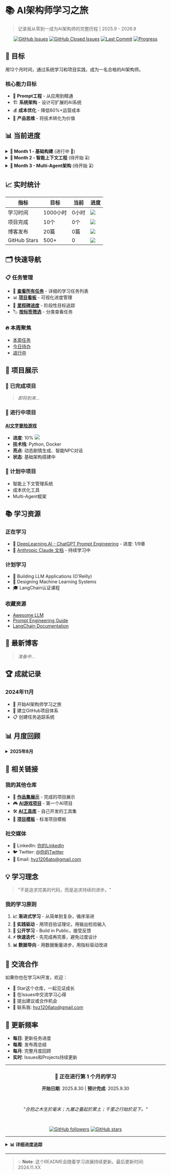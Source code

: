 # 📚 AI架构师学习之旅

> 记录我从零到一成为AI架构师的完整历程 | 2025.9 - 2026.9

<div align="center">

[![GitHub Issues](https://img.shields.io/github/issues/YazhLaura/ai-architect-journey?style=flat-square)](https://github.com/YazhLaura/ai-architect-journey/issues)
[![GitHub Closed Issues](https://img.shields.io/github/issues-closed/YazhLaura/ai-architect-journey?style=flat-square&color=success)](https://github.com/YazhLaura/ai-architect-journey/issues?q=is%3Aissue+is%3Aclosed)
[![Last Commit](https://img.shields.io/github/last-commit/YazhLaura/ai-architect-journey?style=flat-square)](https://github.com/YazhLaura/ai-architect-journey/commits/main)
[![Progress](https://img.shields.io/badge/Progress-Month%201-blue?style=flat-square)](https://github.com/YazhLaura/ai-architect-journey/milestones)

</div>

## 🎯 目标

用12个月时间，通过系统学习和项目实践，成为一名合格的AI架构师。

### 核心能力目标
- 🎨 **Prompt工程** - 从应用到精通
- 🏗️ **系统架构** - 设计可扩展的AI系统
- 💰 **成本优化** - 降低60%+运营成本
- 🚀 **产品思维** - 将技术转化为价值

## 📊 当前进度

<details>
<summary><b>📅 Month 1 - 基础构建</b> (进行中 🔄)</summary>

- [ ] 🎮 完成AI文字冒险游戏 v1.0
- [ ] 📚 Prompt工程达到L3级别
- [ ] ✍️ 发布2篇技术博客
- [ ] ⭐ GitHub获得50+ stars

**本月重点**: 建立AI开发基础，完成第一个完整项目

</details>

<details>
<summary><b>📅 Month 2 - 智能上下文工程</b> (待开始 ⏳)</summary>

- [ ] 🔧 掌握长上下文管理（200k tokens）
- [ ] 💾 实现智能缓存系统
- [ ] 📉 构建成本优化工具
- [ ] 🎯 开源项目200+ stars

**本月重点**: 掌握现代AI应用的核心技术

</details>

<details>
<summary><b>📅 Month 3 - Multi-Agent架构</b> (待开始 ⏳)</summary>

- [ ] 🤖 设计Multi-Agent系统
- [ ] 🔄 实现任务编排引擎
- [ ] 💼 完成3个行业POC
- [ ] 🌟 建立技术影响力

**本月重点**: 构建复杂的AI系统

</details>

## 📈 实时统计

| 指标 | 目标 | 当前 | 进度 |
|------|------|------|------|
| 学习时间 | 1000小时 | 0小时 | ![](https://geps.dev/progress/0) |
| 项目完成 | 10个 | 0个 | ![](https://geps.dev/progress/0) |
| 博客发布 | 20篇 | 0篇 | ![](https://geps.dev/progress/0) |
| GitHub Stars | 500+ | 0 | ![](https://geps.dev/progress/0) |

## 🗂️ 快速导航

### 📋 任务管理
- 🎯 [**查看所有任务**](../../issues) - 详细的学习任务列表
- 📊 [**项目看板**](../../projects) - 可视化进度管理
- 🏁 [**里程碑进度**](../../milestones) - 阶段性目标追踪
- 🏷️ [**按标签筛选**](../../labels) - 分类查看任务

### 🔥 本周聚焦
- [本周任务](../../issues?q=is%3Aissue+is%3Aopen+label%3A"⏰+this-week") 
- [今日待办](../../issues?q=is%3Aissue+is%3Aopen+label%3A"⏰+today")
- [进行中](../../projects/1?card_filter_query=column%3A"In+Progress")

## 💼 项目展示

### 🚀 已完成项目
> *即将到来...*

### 🔄 进行中项目

#### [AI文字冒险游戏](https://github.com/你的用户名/ai-text-adventure-game)
- **进度**: 10% ![](https://geps.dev/progress/10)
- **技术栈**: Python, Docker
- **亮点**: 动态剧情生成、智能NPC对话
- **状态**: 基础架构搭建中

### 📝 计划中项目
- 智能上下文管理系统
- 成本优化工具
- Multi-Agent框架

## 📚 学习资源

### 正在学习
- 📖 [DeepLearning.AI - ChatGPT Prompt Engineering](https://www.deeplearning.ai/short-courses/chatgpt-prompt-engineering-for-developers/) - 进度: 1/9章
- 📖 [Anthropic Claude 文档](https://docs.anthropic.com) - 持续学习中

### 计划学习
- 📖 Building LLM Applications (O'Reilly)
- 📖 Designing Machine Learning Systems
- 🎓 LangChain认证课程

### 收藏资源
- [Awesome LLM](https://github.com/Hannibal046/Awesome-LLM)
- [Prompt Engineering Guide](https://www.promptingguide.ai/)
- [LangChain Documentation](https://docs.langchain.com/)

## 📝 最新博客

> *准备中...*

<!-- 
### 📌 置顶文章
- [从零开始构建AI游戏]() - 2025.8
- [2025年的上下文工程 vs RAG]() - 2025.9
-->

## 🏆 成就记录

### 2024年11月
- 🎯 开始AI架构师学习之旅
- 📂 建立GitHub项目体系
- 📋 创建任务追踪系统
<!-- 
- ⭐ 获得第一个Star
- 👥 加入AI开发者社区
-->

## 📊 月度回顾

<details>
<summary><b>2025年8月</b></summary>

- **学习时间**: 0/80小时
- **完成任务**: 0个
- **项目进展**: AI游戏项目启动
- **主要成就**: 建立学习体系
- **下月重点**: 完成游戏v1.0，掌握Prompt工程

</details>

## 🔗 相关链接

### 我的其他仓库
- 🎨 [**作品集展示**](https://github.com/YazhLaura/ai-architect-portfolio) - 完成的项目展示
- 🎮 [**AI游戏项目**](https://github.com/YazhLaura/ai-text-adventure-game) - 第一个AI项目
- 🛠️ [**AI工具库**](https://github.com/YazhLaura/ai-toolkit) - 自己开发的工具集
- 📝 [**项目模板**](https://github.com/YazhLaura/project-template) - 标准项目模板

### 社交媒体
- 💼 LinkedIn: [你的LinkedIn]()
- 🐦 Twitter: [@你的Twitter]()
- 📧 Email: hyz1206ato@gmail.com

## 💡 学习理念

> "不是追求完美的代码，而是追求持续的进步。"

### 我的学习原则
1. **📈 渐进式学习** - 从简单到复杂，循序渐进
2. **🔄 实践驱动** - 用项目验证理论，用输出检验输入
3. **📢 公开学习** - Build in Public，接受反馈
4. **⚡ 快速迭代** - 先完成再完善，避免过度设计
5. **📊 数据导向** - 用数据衡量进步，用指标驱动改进

## 🤝 交流合作

如果你也在学习AI开发，欢迎：
- 🌟 Star这个仓库，一起见证成长
- 💬 在Issues中交流学习心得
- 🤝 提出建议或合作机会
- 📧 联系我: hyz1206ato@gmail.com

## 📅 更新频率

- **每日**: 更新任务进度
- **每周**: 发布周总结
- **每月**: 完整月度回顾
- **实时**: Issues和Projects持续更新

---

<div align="center">

### 🚀 正在进行第 1 个月的学习

**开始日期**: 2025.8.30 | **预计完成**: 2025.9.30

<br>

*"合抱之木生於毫末；九層之臺起於累土；千里之行始於足下。"*

<br>

[![GitHub followers](https://img.shields.io/github/followers/YazhLaura?style=social)](https://github.com/YazhLaura)
[![GitHub stars](https://img.shields.io/github/stars/YazhLaura?style=social)](https://github.com/YazhLaura)

</div>

---

<details>
<summary><b>📊 详细进度追踪</b></summary>

### Week 1 (2024.11.XX - 11.XX)
- [x] 建立GitHub项目体系
- [x] 创建任务追踪系统
- [ ] 开始Prompt工程学习
- [ ] 游戏项目初始化

### Week 2
- [ ] 游戏核心功能开发
- [ ] API优化实践
- [ ] 第一篇博客撰写

### Week 3
- [ ] 上下文工程预研
- [ ] 游戏增强功能
- [ ] 成本优化实施

### Week 4
- [ ] 项目部署上线
- [ ] 月度总结
- [ ] 下月计划制定

</details>

---

> 💡 **Note**: 这个README会随着学习进展持续更新。最后更新时间: 2024.11.XX
